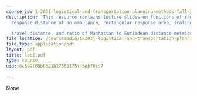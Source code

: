 ```yaml
---
course_id: 1-203j-logistical-and-transportation-planning-methods-fall-2006
description: 'This resource contains lecture slides on functions of random variables,
  response distance of an ambulance, rectangular response area, scaling to get expected

  travel distance, and ratio of Manhattan to Euclidean distance metrics.'
file_location: /coursemedia/1-203j-logistical-and-transportation-planning-methods-fall-2006/8c599f65b0021b17365175f46eb78cd7_lec2.pdf
file_type: application/pdf
layout: pdf
title: lec2.pdf
type: course
uid: 8c599f65b0021b17365175f46eb78cd7

---
```

None